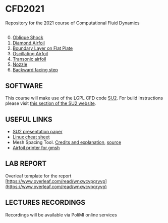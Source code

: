 # CFD2021
Repository for the 2021 course of Computational Fluid Dynamics
## 
0. [Oblique Shock](OBLIQUE_SHOCK)
1. [Diamond Airfoil](DIAMOND)
2. [Boundary Layer on Flat Plate](FLAT_PLATE)
3. [Oscillating Airfoil](PITCHING)
4. [Transonic airfoil](RAE2822)
5. [Nozzle](NOZZLE)
6. [Backward facing step](BFS)


## SOFTWARE
This course will make use of the LGPL CFD code [SU2](https://su2code.github.io). For build instructions please visit [this section of the SU2 website](https://su2code.github.io/docs_v7/Build-SU2-Linux-MacOS/).

## USEFUL LINKS
- [SU2 presentation paper](utils/SU2_AIAA2016.pdf)
- [Linux cheat sheet](utils/Linux_cheat_sheet.pdf)
- Mesh Spacing Tool. [Credits and explanation](https://www.cfd-online.com/Forums/openfoam-meshing/61785-blockmesh-grading-calculator.html), [source](utils/MeshSpace.zip)
- [Airfoil printer for gmsh](utils/printGeo)

## LAB REPORT
Overleaf template for the report
[https://www.overleaf.com/read/wnxwcvpqryvp](https://www.overleaf.com/read/wnxwcvpqryvp)

## LECTURES RECORDINGS
Recordings will be available via PoliMI online services

